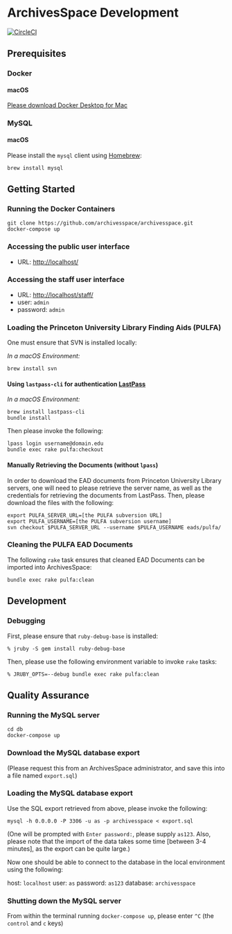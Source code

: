 # ArchivesSpace Development
[![CircleCI](https://circleci.com/gh/pulibrary/archivesspace-development.svg?style=svg)](https://circleci.com/gh/pulibrary/archivesspace-development)

## Prerequisites

### Docker

#### macOS

[Please download Docker Desktop for Mac](https://docs.docker.com/docker-for-mac/)

### MySQL

#### macOS

Please install the `mysql` client using [Homebrew](https://brew.sh/):
```
brew install mysql
```

## Getting Started

### Running the Docker Containers
```
git clone https://github.com/archivesspace/archivesspace.git
docker-compose up
```

### Accessing the public user interface

- URL: [http://localhost/](http://localhost/)

### Accessing the staff user interface

- URL: [http://localhost/staff/](http://localhost/staff/)
- user: `admin`
- password: `admin`

### Loading the Princeton University Library Finding Aids (PULFA)

One must ensure that SVN is installed locally:

*In a macOS Environment:*
```
brew install svn
```

#### Using `lastpass-cli` for authentication [LastPass](https://lastpass.com)

*In a macOS Environment:*
```
brew install lastpass-cli
bundle install
```

Then please invoke the following:
```
lpass login username@domain.edu
bundle exec rake pulfa:checkout
```

#### Manually Retrieving the Documents (without `lpass`)
In order to download the EAD documents from Princeton University Library
servers, one will need to please retrieve the server name, as well as the
credentials for retrieving the documents from LastPass. Then, please download
the files with the following:

```
export PULFA_SERVER_URL=[the PULFA subversion URL]
export PULFA_USERNAME=[the PULFA subversion username]
svn checkout $PULFA_SERVER_URL --username $PULFA_USERNAME eads/pulfa/
```

### Cleaning the PULFA EAD Documents

The following `rake` task ensures that cleaned EAD Documents can be imported into ArchivesSpace:
```
bundle exec rake pulfa:clean
```

## Development

### Debugging

First, please ensure that `ruby-debug-base` is installed:
```
% jruby -S gem install ruby-debug-base
```

Then, please use the following environment variable to invoke `rake` tasks:
```
% JRUBY_OPTS=--debug bundle exec rake pulfa:clean
```

## Quality Assurance

### Running the MySQL server

```
cd db
docker-compose up
```

### Download the MySQL database export

(Please request this from an ArchivesSpace administrator, and save this into a file named `export.sql`)

### Loading the MySQL database export

Use the SQL export retrieved from above, please invoke the following:
```
mysql -h 0.0.0.0 -P 3306 -u as -p archivesspace < export.sql
```

(One will be prompted with `Enter password:`, please supply `as123`. Also, please 
note that the import of the data takes some time [between 3-4 minutes], as the export can be quite large.)

Now one should be able to connect to the database in the local environment using
the following:

host: `localhost`
user: `as`
password: `as123`
database: `archivesspace`

### Shutting down the MySQL server

From within the terminal running `docker-compose up`, please enter `^C` (the `control` and `c` keys)
